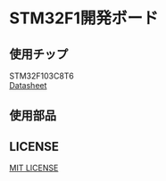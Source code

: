 # STM32F1開発ボード

## 使用チップ
STM32F103C8T6  
[Datasheet](https://www.st.com/resource/en/datasheet/stm32f103cb.pdf)

## 使用部品

## LICENSE
[MIT LICENSE](/LICENSE)
